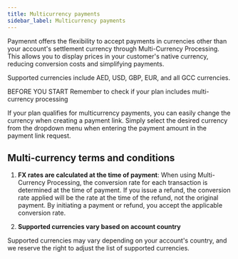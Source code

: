 ```yaml
---
title: Multicurrency payments
sidebar_label: Multicurrency payments
---
```


Paymennt offers the flexibility to accept payments in currencies other than your account's settlement currency through Multi-Currency Processing. This allows you to display prices in your customer's native currency, reducing conversion costs and simplifying payments.

Supported currencies include AED, USD, GBP, EUR, and all GCC currencies.

BEFORE YOU START
Remember to check if your plan includes multi-currency processing

If your plan qualifies for multicurrency payments, you can easily change the currency when creating a payment link. Simply select the desired currency from the dropdown menu when entering the payment amount in the payment link request.

## Multi-currency terms and conditions​

1. **FX rates are calculated at the time of payment**:
When using Multi-Currency Processing, the conversion rate for each transaction is determined at the time of payment. If you issue a refund, the conversion rate applied will be the rate at the time of the refund, not the original payment. By initiating a payment or refund, you accept the applicable conversion rate.

2. **Supported currencies vary based on account country**

Supported currencies may vary depending on your account's country, and we reserve the right to adjust the list of supported currencies.
